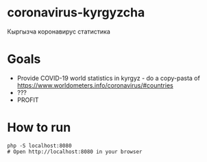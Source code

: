 # coronavirus-kyrgyzcha
Кыргызча коронавирус статистика

# Goals
* Provide COVID-19 world statistics in kyrgyz - do a copy-pasta of https://www.worldometers.info/coronavirus/#countries
* ???
* PROFIT

# How to run
```
php -S localhost:8080
# Open http://localhost:8080 in your browser
```
